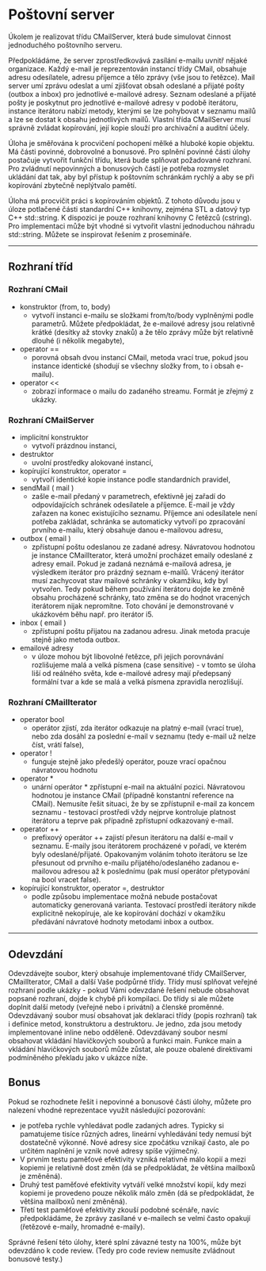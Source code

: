 # Poštovní server

Úkolem je realizovat třídu CMailServer, která bude simulovat činnost jednoduchého poštovního serveru.

Předpokládáme, že server zprostředkovává zasílání e-mailu uvnitř nějaké organizace. Každý e-mail je reprezentován instancí třídy CMail, obsahuje adresu odesílatele, adresu příjemce a tělo zprávy (vše jsou to řetězce). Mail server umí zprávu odeslat a umí zjišťovat obsah odeslané a přijaté pošty (outbox a inbox) pro jednotlivé e-mailové adresy. Seznam odeslané a přijaté pošty je poskytnut pro jednotlivé e-mailové adresy v podobě iterátoru, instance iterátoru nabízí metody, kterými se lze pohybovat v seznamu mailů a lze se dostat k obsahu jednotlivých mailů. Vlastní třída CMailServer musí správně zvládat kopírování, její kopie slouží pro archivační a auditní účely.

Úloha je směřována k procvičení pochopení mělké a hluboké kopie objektu. Má části povinné, dobrovolné a bonusové. Pro splnění povinné části úlohy postačuje vytvořit funkční třídu, která bude splňovat požadované rozhraní. Pro zvládnutí nepovinných a bonusových částí je potřeba rozmyslet ukládání dat tak, aby byl přístup k poštovním schránkám rychlý a aby se při kopírování zbytečně neplýtvalo pamětí.

Úloha má procvičit práci s kopírováním objektů. Z tohoto důvodu jsou v úloze potlačené části standardní C++ knihovny, zejména STL a datový typ C++ std::string. K dispozici je pouze rozhraní knihovny C řetězců (cstring). Pro implementaci může být vhodné si vytvořit vlastní jednoduchou náhradu std::string. Můžete se inspirovat řešením z prosemináře.

----------------------------

## Rozhraní tříd
### Rozhraní CMail

- konstruktor (from, to, body)
    - vytvoří instanci e-mailu se složkami from/to/body vyplněnými podle parametrů. Můžete předpokládat, že e-mailové adresy jsou relativně krátké (desítky až stovky znaků) a že tělo zprávy může být relativně dlouhé (i několik megabyte),
- operator ==
    - porovná obsah dvou instancí CMail, metoda vrací true, pokud jsou instance identické (shodují se všechny složky from, to i obsah e-mailu).
- operator <<
    - zobrazí informace o mailu do zadaného streamu. Formát je zřejmý z ukázky.

### Rozhraní CMailServer

- implicitní konstruktor
    - vytvoří prázdnou instanci,
- destruktor
    - uvolní prostředky alokované instancí,
- kopírující konstruktor, operator =
    - vytvoří identické kopie instance podle standardních pravidel,
- sendMail ( mail )
    - zašle e-mail předaný v parametrech, efektivně jej zařadí do odpovídajících schránek odesílatele a příjemce. E-mail je vždy zařazen na konec existujícího seznamu. Příjemce ani odesílatele není potřeba zakládat, schránka se automaticky vytvoří po zpracování prvního e-mailu, který obsahuje danou e-mailovou adresu,
- outbox ( email )
    - zpřístupní poštu odeslanou ze zadané adresy. Návratovou hodnotou je instance CMailIterator, která umožní procházet emaily odeslané z adresy email. Pokud je zadaná neznámá e-mailová adresa, je výsledkem iterátor pro prázdný seznam e-mailů. Vrácený iterátor musí zachycovat stav mailové schránky v okamžiku, kdy byl vytvořen. Tedy pokud během používání iterátoru dojde ke změně obsahu procházené schránky, tato změna se do hodnot vracených iterátorem nijak nepromítne. Toto chování je demonstrované v ukázkovém běhu např. pro iterátor i5.
- inbox ( email )
    - zpřístupní poštu přijatou na zadanou adresu. Jinak metoda pracuje stejně jako metoda outbox.
- emailové adresy
    - v úloze mohou být libovolné řetězce, při jejich porovnávání rozlišujeme malá a velká písmena (case sensitive) - v tomto se úloha liší od reálného světa, kde e-mailové adresy mají předepsaný formální tvar a kde se malá a velká písmena zpravidla nerozlišují.

### Rozhraní CMailIterator

- operator bool
    - operátor zjistí, zda iterátor odkazuje na platný e-mail (vrací true), nebo zda dosáhl za poslední e-mail v seznamu (tedy e-mail už nelze číst, vrátí false),
- operator !
    - funguje stejně jako předešlý operátor, pouze vrací opačnou návratovou hodnotu 
- operator *
    - unární operátor * zpřístupní e-mail na aktuální pozici. Návratovou hodnotou je instance CMail (případně konstantní reference na CMail). Nemusíte řešit situaci, že by se zpřístupnil e-mail za koncem seznamu - testovací prostředí vždy nejprve kontroluje platnost iterátoru a teprve pak případně zpřístupní odkazovaný e-mail.
- operator ++
    - prefixový operátor ++ zajistí přesun iterátoru na další e-mail v seznamu. E-maily jsou iterátorem procházené v pořadí, ve kterém byly odeslané/přijaté. Opakovaným voláním tohoto iterátoru se lze přesunout od prvního e-mailu přijatého/odeslaného zadanou e-mailovou adresou až k poslednímu (pak musí operátor přetypování na bool vracet false).
- kopírující konstruktor, operator =, destruktor
    - podle způsobu implementace možná nebude postačovat automaticky generovaná varianta. Testovací prostředí iterátory nikde explicitně nekopíruje, ale ke kopírování dochází v okamžiku předávání návratové hodnoty metodami inbox a outbox.

----------------------------

## Odevzdání

Odevzdávejte soubor, který obsahuje implementované třídy CMailServer, CMailIterator, CMail a další Vaše podpůrné třídy. Třídy musí splňovat veřejné rozhraní podle ukázky - pokud Vámi odevzdané řešení nebude obsahovat popsané rozhraní, dojde k chybě při kompilaci. Do třídy si ale můžete doplnit další metody (veřejné nebo i privátní) a členské proměnné. Odevzdávaný soubor musí obsahovat jak deklaraci třídy (popis rozhraní) tak i definice metod, konstruktoru a destruktoru. Je jedno, zda jsou metody implementované inline nebo odděleně. Odevzdávaný soubor nesmí obsahovat vkládání hlavičkových souborů a funkci main. Funkce main a vkládání hlavičkových souborů může zůstat, ale pouze obalené direktivami podmíněného překladu jako v ukázce níže.

## Bonus

Pokud se rozhodnete řešit i nepovinné a bonusové části úlohy, můžete pro nalezení vhodné reprezentace využít následující pozorování:
- je potřeba rychle vyhledávat podle zadaných adres. Typicky si pamatujeme tisíce různých adres, lineární vyhledávání tedy nemusí být dostatečně výkonné. Nové adresy sice zpočátku vznikají často, ale po určitém naplnění je vznik nové adresy spíše výjimečný.
- V prvním testu paměťové efektivity vzniká relativně málo kopií a mezi kopiemi je relativně dost změn (dá se předpokládat, že většina mailboxů je změněná).
- Druhý test paměťové efektivity vytváří velké množství kopií, kdy mezi kopiemi je provedeno pouze několik málo změn (dá se předpokládat, že většina mailboxů není změněná).
- Třetí test paměťové efektivity zkouší podobné scénáře, navíc předpokládáme, že zprávy zasílané v e-mailech se velmi často opakují (řetězové e-maily, hromadné e-maily).

Správné řešení této úlohy, které splní závazné testy na 100%, může být odevzdáno k code review. (Tedy pro code review nemusíte zvládnout bonusové testy.)